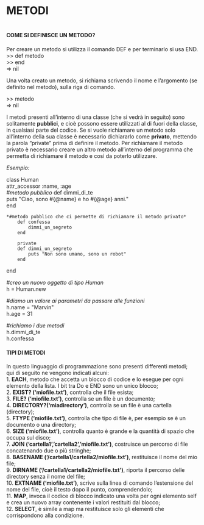 # METODI <h1>      

#### COME SI DEFINISCE UN METODO? <h4> 
  
Per creare un metodo si utilizza il comando DEF e per terminarlo si usa END.      
\>> def metodo     
\>> end    
=> nil     
     
Una volta creato un metodo, si richiama scrivendo il nome e l’argomento (se definito nel metodo), sulla riga di comando.     
     
\>> metodo      
=> nil     
      
I metodi presenti all’interno di una classe (che si vedrà in seguito) sono solitamente **pubblici**, e cioè possono essere utilizzati al di fuori della 
classe, in qualsiasi parte del codice. Se si vuole richiamare un metodo solo all’interno della sua classe è necessario dichiararlo come **privato**, 
mettendo la parola “private” prima di definire il metodo. Per richiamare il metodo privato è necessario creare un altro metodo all’interno del 
programma che permetta di richiamare il metodo e così da poterlo utilizzare.

*Esempio:*    
          
class Human    
	attr_accessor :name, :age     
	*#metodo pubblico* 
	def dimmi_di_te       
		puts "Ciao, sono #{@name} e ho #{@age} anni."    
	end      
     
	*#metodo pubblico che ci permette di richiamare il metodo privato*     
		def confessa    
			dimmi_un_segreto        
		end          
		      
		private      
		def dimmi_un_segreto      
			puts "Non sono umano, sono un robot"     
		end      
end    

*#creo un nuovo oggetto di tipo Human*    
h = Human.new   
   
*#diamo un valore ai parametri da passare alle funzioni*    
h.name = "Marvin"   
h.age = 31   
   
*#richiamo i due metodi*   
h.dimmi_di_te   
h.confessa   


#### TIPI DI METODI <h4>
In questo linguaggio di programmazione sono presenti differenti metodi;    
qui di seguito ne vengono indicati alcuni:        
	1. **EACH**, metodo che accetta un blocco di codice e lo esegue per ogni elemento della lista. I bit tra Do e END sono un unico blocco;      
	2. **EXIST? (‘miofile.txt’)**, controlla che il file esista;   
	3. **FILE? (‘miofile.txt’)**, controlla se un file è un documento;   
	4. **DIRECTORY?(‘miadirectory’)**, controlla se un file è una cartella (directory);    
	5. **FTYPE (‘miofile.txt’)**, controlla che tipo di file è, per esempio se è un documento o una directory;   
	6. **SIZE (‘miofile.txt’)**, controlla quanto è grande e la quantità di spazio che occupa sul disco;    
	7. **JOIN (‘cartella1’,’cartella2’,’miofile.txt’)**, costruisce un percorso di file concatenando due o più stringhe;     
	8. **BASENAME (‘/cartella1/cartella2/miofile.txt’)**, restituisce il nome del mio file;    
	9. **DIRNAME (‘/cartella1/cartella2/miofile.txt’)**, riporta il percorso delle directory senza il nome del file;       
   10. **EXTNAME (‘miofile.txt’)**, scrive sulla linea di comando l’estensione del nome del file, cioè il testo dopo il punto, comprendendolo;    
   11. **MAP**, invoca il codice di blocco indicato una volta per ogni elemento self e crea un nuovo array contenente i valori restituiti dal blocco;        
   12. **SELECT**, è simile a map ma restituisce solo gli elementi che corrispondono alla condizione.    

























 